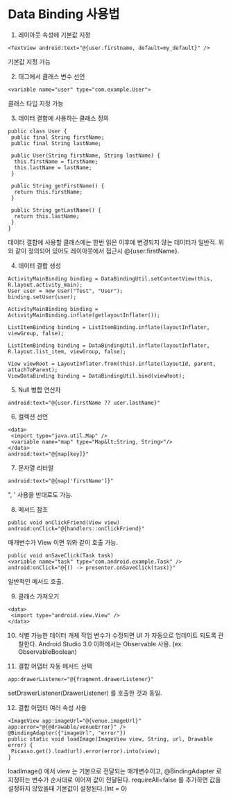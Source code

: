 # Data Binding 사용법
1. 레이아웃 속성에 기본값 지정
```
<TextView android:text="@{user.firstname, default=my_default}" />
```
기본값 지정 가능

2. <data> 태그에서 클래스 변수 선언
```
<variable name="user" type="com.example.User">
```
클래스 타입 지정 가능

3. 데이터 결합에 사용하는 클래스 정의
```
public class User {
 public final String firstName;
 public final String lastName;

 public User(String firstName, String lastName) {
  this.firstName = firstName;
  this.lastName = lastName;
 }

 public String getFirstName() {
  return this.firstName;
 }

 public String getLastName() {
  return this.lastName;
 }
}
```
데이터 결합에 사용할 클래스에는 한번 읽은 이후에 변경되지 않는 데이터가 일반적.
위와 같이 정의되어 있어도 레이아웃에서 접근시 @{user.firstName}.

4. 데이터 결합 생성
```
ActivityMainBinding binding = DataBindingUtil.setContentView(this, R.layout.activity_main);
User user = new User("Test", "User");
binding.setUser(user);

ActivityMainBinding binding = ActivityMainBinding.inflate(getlayoutInflater());

ListItemBinding binding = ListItemBinding.inflate(layoutInflater, viewGroup, false);

ListItemBinding binding = DataBindingUtil.inflate(layoutInflater, R.layout.list_item, viewGroup, false);

View viewRoot = LayoutInflater.from(this).inflate(layoutId, parent, attachToParent);
ViewDataBinding binding = DataBindingUtil.bind(viewRoot);
```

5. Null 병합 연산자
```
android:text="@{user.firstName ?? user.lastName}"
```

6. 컬렉션 선언
```
<data>
 <import type="java.util.Map" />
 <variable name="map" type="Map&lt;String, String>"/>
</data>
android:text="@{map[key]}"
```

7. 문자열 리터럴
```
android:text="@{map['firstName']}"
```
", ' 사용을 반대로도 가능.

8. 메서드 참조
```
public void onClickFriend(View view)
android:onClick="@{handlers::onClickFriend}"
```
매개변수가 View 이면 위와 같이 호출 가능.

```
public void onSaveClick(Task task)
<variable name="task" type="com.android.example.Task" />
android:onClick="@{() -> presenter.onSaveClick(task)}"
```
일반적인 메서드 호출.

9. 클래스 가져오기
```
<data>
 <import type="android.view.View" />
</data>
```

10. 식별 가능한 데이터 개체 작업
변수가 수정되면 UI 가 자동으로 업데이트 되도록 관찰한다.
Android Studio 3.0 이하에서는 Observable 사용. (ex. ObservableBoolean)

11. 결합 어댑터 자동 메서드 선택
```
app:drawerListener="@{fragment.drawerListener}"
```
setDrawerListener(DrawerListener) 를 호출한 것과 동일.

12. 결합 어댑터 여러 속성 사용
```
<ImageView app:imageUrl="@{venue.imageUrl}" app:error="@{@drawable/venueError}" />
@BindingAdapter({"imageUrl", "error"})
public static void loadImage(ImageView view, String, url, Drawable error) {
 Picasso.get().load(url).error(error).into(view);
}
```
loadImage() 에서 view 는 기본으로 전달되는 매개변수이고, @BindingAdapter 로 지정하는 변수가 순서대로 이어져 값이 전달된다. requireAll=false 를 추가하면 값을 설정하지 않았을때 기본값이 설정된다.(Int = 0)
